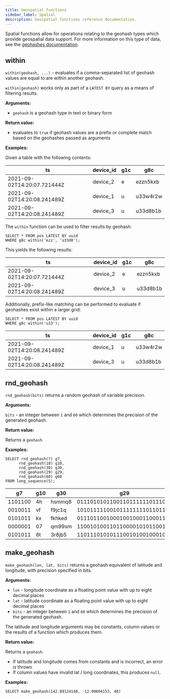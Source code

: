 ```yaml
---
title: Geospatial functions
sidebar_label: Spatial
description: Geospatial functions reference documentation.
---
```


Spatial functions allow for operations relating to the geohash types which
provide geospatial data support. For more information on this type of data, see
the [geohashes documentation](/docs/guides/geohashes/).

## within

`within(geohash, ...)` - evaluates if a comma-separated list of geohash values
are equal to are within another geohash.

`within(geohash)` works only as part of a `LATEST BY` query as a means of
filtering results.

**Arguments:**

- `geohash` is a geohash type in text or binary form

**Return value:**

- evaluates to `true` if geohash values are a prefix or complete match based on
  the geohashes passed as arguments

**Examples:**

Given a table with the following contents:

| ts                          | device_id | g1c | g8c      |
| --------------------------- | --------- | --- | -------- |
| 2021-09-02T14:20:07.721444Z | device_2  | e   | ezzn5kxb |
| 2021-09-02T14:20:08.241489Z | device_1  | u   | u33w4r2w |
| 2021-09-02T14:20:08.241489Z | device_3  | u   | u33d8b1b |

The `within` function can be used to filter results by geohash:

```questdb-sql
SELECT * FROM pos LATEST BY uuid
WHERE g8c within('ezz', 'u33d8');
```

This yields the following results:

| ts                          | device_id | g1c | g8c      |
| --------------------------- | --------- | --- | -------- |
| 2021-09-02T14:20:07.721444Z | device_2  | e   | ezzn5kxb |
| 2021-09-02T14:20:08.241489Z | device_3  | u   | u33d8b1b |

Additionally, prefix-like matching can be performed to evaluate if geohashes
exist within a larger grid:

```questdb-sql
SELECT * FROM pos LATEST BY uuid
WHERE g8c within('u33');
```

| ts                          | device_id | g1c | g8c      |
| --------------------------- | --------- | --- | -------- |
| 2021-09-02T14:20:08.241489Z | device_1  | u   | u33w4r2w |
| 2021-09-02T14:20:08.241489Z | device_3  | u   | u33d8b1b |

## rnd_geohash

`rnd_geohash(bits)` returns a random geohash of variable precision.

**Arguments:**

`bits` - an integer between `1` and `60` which determines the precision of the
generated geohash.

**Return value:**

Returns a `geohash`

**Examples:**

```questdb-sql
SELECT rnd_geohash(7) g7,
      rnd_geohash(10) g10,
      rnd_geohash(30) g30,
      rnd_geohash(29) g29,
      rnd_geohash(60) g60
FROM long_sequence(5);
```

| g7      | g10 | g30    | g29                           | g60          |
| ------- | --- | ------ | ----------------------------- | ------------ |
| 1101100 | 4h  | hsmmq8 | 01110101011001101111110111011 | rjtwedd0z72p |
| 0010011 | vf  | f9jc1q | 10101111100101111111101101101 | fzj09w97tj1h |
| 0101011 | kx  | fkhked | 01110110010001001000110001100 | v4cs8qsnjkeh |
| 0000001 | 07  | qm99sm | 11001010011011000010101100101 | hrz9gq171nc5 |
| 0101011 | 6t  | 3r8jb5 | 11011101010111001010010001010 | fm521tq86j2c |

## make_geohash

`make_geohash(lon, lat, bits)` returns a geohash equivalent of latitude and
longitude, with precision specified in bits.

**Arguments:**

- `lon` - longitude coordinate as a floating point value with up to eight
  decimal places
- `lat` - latitude coordinate as a floating point value with up to eight decimal
  places
- `bits` - an integer between `1` and `60` which determines the precision of the
  generated geohash.

The latitude and longitude arguments may be constants, column values or the
results of a function which produces them.

**Return value:**

Returns a `geohash`.

- If latitude and longitude comes from constants and is incorrect, an error is
  thrown
- If column values have invalid lat / long coordinates, this produces `null`.

**Examples:**

```questdb-sql
SELECT make_geohash(142.89124148, -12.90604153, 40)
```
